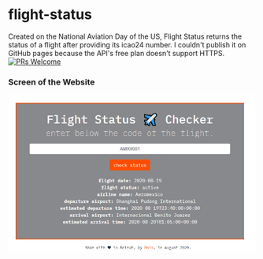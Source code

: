 # flight-status
Created on the National Aviation Day of the US, Flight Status returns the status of a flight after providing its icao24 number.
I couldn't publish it on GitHub pages because the API's free plan doesn't support HTTPS.
<a  href="http://makeapullrequest.com">
<img  src="https://img.shields.io/badge/PRs-welcome-brightgreen.svg?style=flat-square"  alt="PRs Welcome">
</a>

### Screen of the Website
<p float="left">
  <img src="screenshots/screenshot.PNG" width="700" />
</p>
